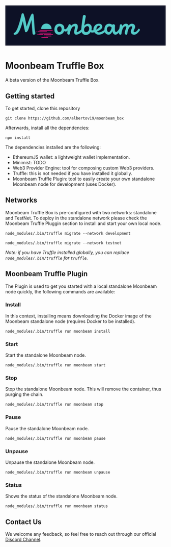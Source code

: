 # ![Moonbeam](box-img-sm.png)

# Moonbeam Truffle Box

A beta version of the Moonbeam Truffle Box. 


## Getting started

To get started, clone this repository

```
git clone https://github.com/albertov19/moonbeam_box
```

Afterwards, install all the dependencies:

```
npm install
```
The dependencies installed are the following:

-  EthereumJS wallet: a lightweight wallet implementation.
-  Minimist: TODO
-  Web3 Provider Engine: tool for composing custom Web3 providers.
-  Truffle: this is not needed if you have installed it globally.
-  Moonbeam Truffle Plugin: tool to easily create your own standalone Moonbeam node for development (uses Docker).

## Networks

Moonbeam Truffle Box is pre-configured with two networks: standalone and TestNet. To deploy in the standalone network please check the Moonbeam Truffle Pluggin section to install and start your own local node.

```
node_modules/.bin/truffle migrate --network development
```

```
node_modules/.bin/truffle migrate --network testnet
```

_Note: if you have Truffle installed globally, you can replace `node_modules/.bin/truffle` for `truffle`._

## Moonbeam Truffle Plugin

The Plugin is used to get you started with a local standalone Moonbeam node quickly, the following commands are available:

### Install
In this context, installing means downloading the Docker image of the Moonbeam standalone node (requires Docker to be installed).

```
node_modules/.bin/truffle run moonbeam install
```

### Start
Start the standalone Moonbeam node.

```
node_modules/.bin/truffle run moonbeam start
```

### Stop
Stop the standalone Moonbeam node. This will remove the container, thus purging the chain.

```
node_modules/.bin/truffle run moonbeam stop
```

### Pause
Pause the standalone Moonbeam node.

```
node_modules/.bin/truffle run moonbeam pause
```

### Unpause
Unpause the standalone Moonbeam node.

```
node_modules/.bin/truffle run moonbeam unpause
```

### Status
Shows the status of the standalone Moonbeam node.

```
node_modules/.bin/truffle run moonbeam status
```

## Contact Us
We welcome any feedback, so feel free to reach out through our official [Discord Channel](https://discord.gg/3rgpMmX).
